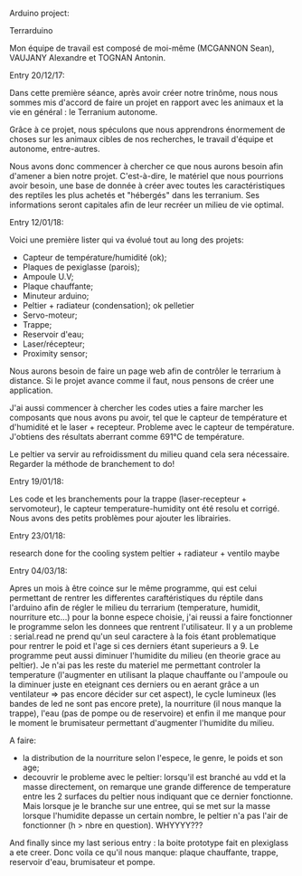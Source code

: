 

Arduino project:

Terrarduino

Mon équipe de travail est composé de moi-même (MCGANNON Sean), VAUJANY Alexandre et TOGNAN Antonin.



Entry 20/12/17: 

Dans cette première séance, après avoir créer notre trinôme, nous nous sommes mis d'accord de faire un projet en rapport avec les animaux et la vie en général : le Terranium autonome.

Grâce à ce projet, nous spéculons que nous apprendrons énormement de choses sur les animaux cibles de nos recherches, le travail d'équipe et autonome, entre-autres.

Nous avons donc commencer à chercher ce que nous aurons besoin afin d'amener a bien notre projet. C'est-à-dire, le matériel que nous pourrions avoir besoin, une base de donnée à créer avec toutes les caractéristiques des reptiles les plus achetés et "hébergés" dans les terranium. Ses informations seront capitales afin de leur recréer un milieu de vie optimal.



Entry 12/01/18:

Voici une première lister qui va évolué tout au long des projets:
- Capteur de température/humidité (ok);
- Plaques de pexiglasse (parois);
- Ampoule U.V;
- Plaque chauffante;
- Minuteur arduino;
- Peltier + radiateur (condensation); ok pelletier
- Servo-moteur;
- Trappe;
- Reservoir d'eau;
- Laser/récepteur;
- Proximity sensor;

Nous aurons besoin de faire un page web afin de contrôler le terrarium à distance. Si le projet avance comme il faut, nous pensons de créer une application.

J'ai aussi commencer à chercher les codes uties a faire marcher les composants que nous avons pu avoir, tel que le capteur de température et d'humidité et le laser + recepteur. Probleme avec le capteur de température. J'obtiens des résultats aberrant comme 691°C de température.

Le peltier va servir au refroidissment du milieu quand cela sera nécessaire. Regarder la méthode de branchement to do!



Entry 19/01/18:

Les code et les branchements pour la trappe (laser-recepteur + servomoteur), le capteur temperature-humidity ont été resolu et corrigé.
Nous avons des petits problèmes pour ajouter les librairies.



Entry 23/01/18:

research done for the cooling system
peltier + radiateur + ventilo maybe



Entry 04/03/18:

Apres un mois à être coince sur le même programme, qui est celui permettant de rentrer les differentes caraftéristiques du réptile dans l'arduino afin de régler le milieu du terrarium (temperature, humidit, nourriture etc...) pour la bonne espece choisie, j'ai reussi a faire fonctionner le programme selon les donnees que rentrent l'utilisateur. 
Il y a un probleme : serial.read ne prend qu'un seul caractere à la fois étant problematique pour rentrer le poid et l'age si ces derniers étant superieurs a 9.
Le programme peut aussi diminuer l'humidite du milieu (en theorie grace au peltier). Je n'ai pas les reste du materiel me permettant controler la temperature (l'augmenter en utilisant la plaque chauffante ou l'ampoule ou la diminuer juste en eteignant ces derniers ou en aerant grâce a un ventilateur => pas encore décider sur cet aspect), le cycle lumineux (les bandes de led ne sont pas encore prete), la nourriture (il nous manque la trappe), l'eau (pas de pompe ou de reservoire) et enfin il me manque pour le moment le brumisateur permettant d'augmenter l'humidite du milieu.

A faire: 
- la distribution de la nourriture selon l'espece, le genre, le poids et son age;
- decouvrir le probleme avec le peltier: lorsqu'il est branché au vdd et la masse directement, on remarque une grande difference de temperature entre les 2 surfaces du peltier nous indiquant que ce dernier fonctionne. Mais lorsque je le branche sur une entree, qui se met sur la masse lorsque l'humidite depasse un certain nombre, le peltier n'a pas l'air de fonctionner (h > nbre en question). WHYYYY???

And finally since my last serious entry : la boite prototype fait en plexiglass a ete creer.
Donc voila ce qu'il nous manque: plaque chauffante, trappe, reservoir d'eau, brumisateur et pompe.
